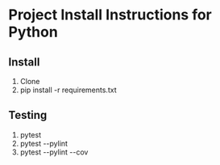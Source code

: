 # Project Install Instructions for Python

## Install
 
1. Clone 
2. pip install -r requirements.txt

## Testing
1. pytest
2. pytest --pylint
3. pytest --pylint --cov

